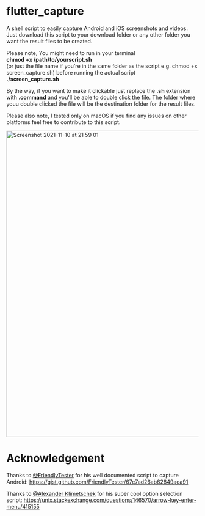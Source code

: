 # flutter_capture
A shell script to easily capture Android and iOS screenshots and videos.
Just download this script to your download folder or any other folder you want the result files to be created.

Please note, You might need to run in your terminal</br>
**chmod +x /path/to/yourscript.sh**</br> (or just the file name if you're in the same folder as the script e.g. chmod +x screen_capture.sh)
before running the actual script</br>
**./screen_capture.sh**</br>

By the way, if you want to make it clickable just replace the **.sh** extension with **.command** and you'll be able to double click the file.
The folder where youu double clicked the file will be the destination folder for the result files.

Please also note, I tested only on macOS if you find any issues on other platforms feel free to contribute to this script.

<img width="801" alt="Screenshot 2021-11-10 at 21 59 01" src="https://user-images.githubusercontent.com/10864805/141200323-19fc21e9-0538-440a-923a-185a663c3f48.png">

# Acknowledgement
Thanks to [@FriendlyTester](https://gist.github.com/FriendlyTester) for his well documented script to capture Android: https://gist.github.com/FriendlyTester/67c7ad26ab62849aea91

Thanks to [@Alexander Klimetschek](https://unix.stackexchange.com/users/219724/alexander-klimetschek) for his super cool option selection script: https://unix.stackexchange.com/questions/146570/arrow-key-enter-menu/415155
